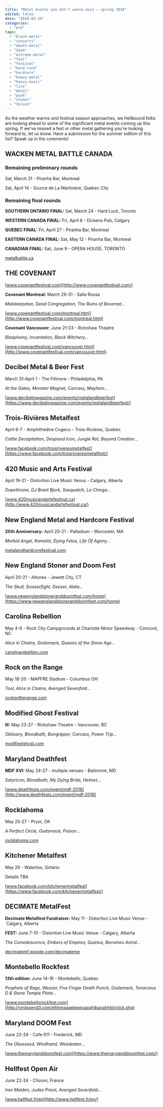 ```yaml
---
title: "Metal events you don't wanna miss – spring 2018"
edited: false
date: "2018-03-24"
categories:
  - "psa"
tags:
  - "black-metal"
  - "concerts"
  - "death-metal"
  - "doom"
  - "extreme-metal"
  - "fest"
  - "festival"
  - "hard-rock"
  - "hardcore"
  - "heavy-metal"
  - "heavy-music"
  - "live"
  - "metal"
  - "punk"
  - "stoner"
  - "thrash"
---
```


As the weather warms and festival season approaches, we Hellbound folks are looking ahead to some of the significant metal events coming up this spring. If we've missed a fest or other metal gathering you're looking forward to, let us know. Have a submission for the summer edition of this list? Speak up in the comments!

## WACKEN METAL BATTLE CANADA

### Remaining preliminary rounds

Sat, March 31 - Piranha Bar, Montreal

Sat, April 14 - Source de La Martiniere, Quebec City

### Remaining final rounds

**SOUTHERN ONTARIO FINAL:** Sat, March 24 - Hard Luck, Toronto

**WESTERN CANADA FINAL:** Fri, April 6 - Dickens Pub, Calgary

**QUEBEC FINAL:** Fri, April 27 - Piranha Bar, Montreal

**EASTERN CANADA FINAL:** Sat, May 12 - Piranha Bar, Montreal

**CANADIAN FINAL:** Sat, June 9 - OPERA HOUSE, TORONTO

[metalbattle.ca](http://metalbattle.ca/)

## THE COVENANT

[www.covenantfestival.com](http://www.covenantfestival.com/)

**Covenant Montreal:** March 29-31 - Salla Rossa

_Malokarpatan, Dead Congregation, The Ruins of Beverast..._

[www.covenantfestival.com/montreal.html](http://www.covenantfestival.com/montreal.html)

**Covenant Vancouver:** June 21-23 - Rickshaw Theatre

_Blasphemy, Incantation, Black Witchery..._

[www.covenantfestival.com/vancouver.html](http://www.covenantfestival.com/vancouver.html)

## Decibel Metal & Beer Fest

March 31-April 1 - The Fillmore - Philadelphia, PA

_At the Gates, Monster Magnet, Carcass, Mayhem..._

[www.decibelmagazine.com/events/metalandbeerfest](https://www.decibelmagazine.com/events/metalandbeerfest/)

## Trois-Rivières Metalfest

April 6-7 - Amphithéâtre Cogeco - Trois-Rivières, Quebec

_Cattle Decapitation, Despised Icon, Jungle Rot, Beyond Creation..._

[www.facebook.com/troisrivieresmetalfest](https://www.facebook.com/troisrivieresmetalfest/)

## 420 Music and Arts Festival

April 19-21 - Distortion Live Music Venus - Calgary, Alberta

_Dopethrone, DJ Brant Bjork, Sasquatch, La Chinga..._

[www.420musicandartsfestival.ca](http://www.420musicandartsfestival.ca/)

## New England Metal and Hardcore Festival

**20th Anniversary:** April 20-21 - Palladium - Worcester, MA

_Morbid Angel, Kamelot, Dying Fetus, Life Of Agony..._

[metalandhardcorefestival.com](http://metalandhardcorefestival.com/)

## New England Stoner and Doom Fest

April 20-21 - Altones - Jewett City, CT

_The Skull, Scissorfight, Geezer, Atala..._

[www.newenglandstoneranddoomfest.com/home](https://www.newenglandstoneranddoomfest.com/home)

## Carolina Rebellion

May 4-6 - Rock City Campgrounds at Charlotte Motor Speedway - Concord, NC

_Alice in Chains, Godsmack, Queens of the Stone Age..._

[carolinarebellion.com](http://carolinarebellion.com/)

## Rock on the Range

May 18-20 - MAPFRE Stadium - Columbus OH

_Tool, Alice in Chains, Avenged Sevenfold..._

[rockontherange.com](http://rockontherange.com/)

## Modified Ghost Festival

**III:** May 23-27 - Rickshaw Theatre - Vancouver, BC

_Obituary, Bloodbath, Bongripper, Carcass, Power Trip..._

[modifiedghost.com](https://modifiedghost.com/)

## Maryland Deathfest

**MDF XVI:** May 24-27 - multiple venues - Baltimore, MD

_Satyricon, Bloodbath, My Dying Bride, Helmet..._

[www.deathfests.com/event/mdf-2018](http://www.deathfests.com/event/mdf-2018)

## Rocklahoma

May 25-27 - Pryor, OK

_A Perfect Circle, Godsmack, Poison..._

[rocklahoma.com](http://rocklahoma.com/)

## Kitchener Metalfest

May 26 - Waterloo, Ontario

Details TBA

[www.facebook.com/kitchenermetalfest](https://www.facebook.com/kitchenermetalfest/)

## DECIMATE MetalFest

**Decimate Metalfest Fundraiser:** May 11 - Distortion Live Music Venue - Calgary, Alberta

**FEST:** June 7-10 - Distortion Live Music Venue - Calgary, Alberta

_The Convalescence, Embers of Empires, Quietus, Becomes Astral..._

[decimatemf.wixsite.com/decimateme](https://decimatemf.wixsite.com/decimateme)

## Montebello Rockfest

**13th edition:** June 14-16 - Montebello, Quebec

_Prophets of Rage, Weezer, Five Finger Death Punch, Godsmack, Tenacious D & Stone Temple Pilots..._

[www.montebellorockfest.com](http://ymlpsend3.com/ehhmaaaebwqyapahjbaoahhbj/click.php)

## Maryland DOOM Fest

June 22-24 - Cafe 611 - Frederick, MD

_The Obsessed, Windhand, Weedeater..._

[www.themarylanddoomfest.com](https://www.themarylanddoomfest.com/)

## Hellfest Open Air

June 22-24 - Clisson, France

_Iron Maiden, Judas Priest, Avenged Sevenfold..._

[www.hellfest.fr/en](http://www.hellfest.fr/en/)
